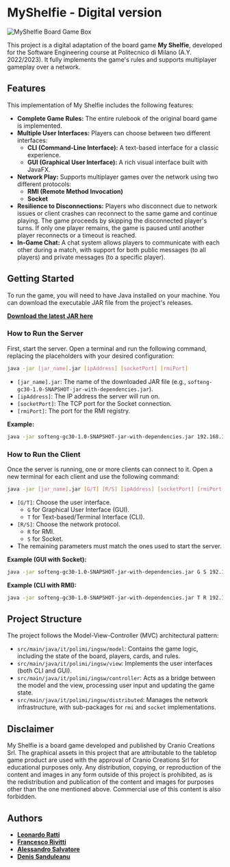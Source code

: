 # MyShelfie - Digital version

![MyShelfie Board Game Box](https://www.craniocreations.it/storage/media/products/54/112/My_Shelfie_box_ITA-ENG.png)

This project is a digital adaptation of the board game **My Shelfie**, developed for the Software Engineering course at Politecnico di Milano (A.Y. 2022/2023). It fully implements the game's rules and supports multiplayer gameplay over a network.

## Features

This implementation of My Shelfie includes the following features:

-   **Complete Game Rules:** The entire rulebook of the original board game is implemented.
-   **Multiple User Interfaces:** Players can choose between two different interfaces:
    -   **CLI (Command-Line Interface):** A text-based interface for a classic experience.
    -   **GUI (Graphical User Interface):** A rich visual interface built with JavaFX.
-   **Network Play:** Supports multiplayer games over the network using two different protocols:
    -   **RMI (Remote Method Invocation)**
    -   **Socket**
-   **Resilience to Disconnections:** Players who disconnect due to network issues or client crashes can reconnect to the same game and continue playing. The game proceeds by skipping the disconnected player's turns. If only one player remains, the game is paused until another player reconnects or a timeout is reached.
-   **In-Game Chat:** A chat system allows players to communicate with each other during a match, with support for both public messages (to all players) and private messages (to a specific player).

## Getting Started

To run the game, you will need to have Java installed on your machine. You can download the executable JAR file from the project's releases.

[**Download the latest JAR here**](https://github.com/rivitti01/ing-sw-2023-ratti-rivitti-salvatore-sanduleanu/releases/download/MyShelfie/softeng-gc30-1.0-SNAPSHOT-jar-with-dependencies.jar)

### How to Run the Server

First, start the server. Open a terminal and run the following command, replacing the placeholders with your desired configuration:

```bash
java -jar [jar_name].jar [ipAddress] [socketPort] [rmiPort]
```

-   `[jar_name].jar`: The name of the downloaded JAR file (e.g., `softeng-gc30-1.0-SNAPSHOT-jar-with-dependencies.jar`).
-   `[ipAddress]`: The IP address the server will run on.
-   `[socketPort]`: The TCP port for the Socket connection.
-   `[rmiPort]`: The port for the RMI registry.

**Example:**
```bash
java -jar softeng-gc30-1.0-SNAPSHOT-jar-with-dependencies.jar 192.168.1.50 2000 1099
```

### How to Run the Client

Once the server is running, one or more clients can connect to it. Open a new terminal for each client and use the following command:

```bash
java -jar [jar_name].jar [G/T] [R/S] [ipAddress] [socketPort] [rmiPort]
```

-   `[G/T]`: Choose the user interface.
    -   `G` for Graphical User Interface (GUI).
    -   `T` for Text-based/Terminal Interface (CLI).
-   `[R/S]`: Choose the network protocol.
    -   `R` for RMI.
    -   `S` for Socket.
-   The remaining parameters must match the ones used to start the server.

**Example (GUI with Socket):**
```bash
java -jar softeng-gc30-1.0-SNAPSHOT-jar-with-dependencies.jar G S 192.168.1.50 2000 1099
```

**Example (CLI with RMI):**
```bash
java -jar softeng-gc30-1.0-SNAPSHOT-jar-with-dependencies.jar T R 192.168.1.50 2000 1099
```

## Project Structure

The project follows the Model-View-Controller (MVC) architectural pattern:

-   `src/main/java/it/polimi/ingsw/model`: Contains the game logic, including the state of the board, players, cards, and rules.
-   `src/main/java/it/polimi/ingsw/view`: Implements the user interfaces (both CLI and GUI).
-   `src/main/java/it/polimi/ingsw/controller`: Acts as a bridge between the model and the view, processing user input and updating the game state.
-   `src/main/java/it/polimi/ingsw/distributed`: Manages the network infrastructure, with sub-packages for `rmi` and `socket` implementations.

## Disclaimer

My Shelfie is a board game developed and published by Cranio Creations Srl. The graphical assets in this project that are attributable to the tabletop game product are used with the approval of Cranio Creations Srl for educational purposes only. Any distribution, copying, or reproduction of the content and images in any form outside of this project is prohibited, as is the redistribution and publication of the content and images for purposes other than the one mentioned above. Commercial use of this content is also forbidden.

## Authors

-   [**Leonardo Ratti**](https://github.com/LRatti)
-   [**Francesco Rivitti**](https://github.com/rivitti01)
-   [**Alessandro Salvatore**](https://github.com/SAAL01)
-   [**Denis Sanduleanu**](https://github.com/DenSandu)
